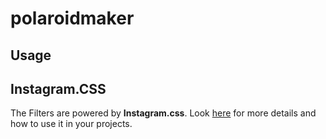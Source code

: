 # polaroidmaker

## Usage

## Instagram.CSS

The Filters are powered by **Instagram.css**. Look [here](https://picturepan2.github.io/instagram.css/) for more details and how to use it in your projects.
